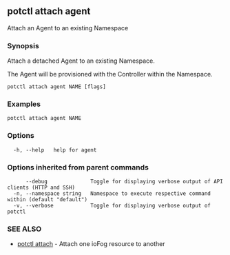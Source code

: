 ## potctl attach agent

Attach an Agent to an existing Namespace

### Synopsis

Attach a detached Agent to an existing Namespace.

The Agent will be provisioned with the Controller within the Namespace.

```
potctl attach agent NAME [flags]
```

### Examples

```
potctl attach agent NAME
```

### Options

```
  -h, --help   help for agent
```

### Options inherited from parent commands

```
      --debug              Toggle for displaying verbose output of API clients (HTTP and SSH)
  -n, --namespace string   Namespace to execute respective command within (default "default")
  -v, --verbose            Toggle for displaying verbose output of potctl
```

### SEE ALSO

* [potctl attach](potctl_attach.md)	 - Attach one ioFog resource to another


